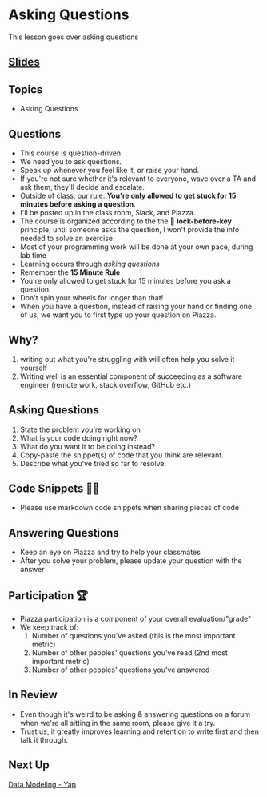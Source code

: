 # Asking Questions
This lesson goes over asking questions

<!-- TODO -->
## [Slides](../slides/asking-questions/index)

## Topics
- Asking Questions

## Questions
- This course is question-driven.
- We need you to ask questions.
- Speak up whenever you feel like it, or raise your hand.
- If you're not sure whether it's relevant to everyone, wave over a TA and ask them; they'll decide and escalate.
- Outside of class, our rule: **You're only allowed to get stuck for 15 minutes before asking a question**.
- I'll be posted up in the class room, Slack, and Piazza.
- The course is organized according to the the 🔐 **lock-before-key** principle; until someone asks the question, I won't provide the info needed to solve an exercise.
- Most of your programming work will be done at your own pace, during lab time
- Learning occurs through *asking questions*
- Remember the **15 Minute Rule**
- You're only allowed to get stuck for 15 minutes before you ask a question. 
- Don't spin your wheels for longer than that!
- When you have a question, instead of raising your hand or finding one of us, we want you to first type up your question on Piazza.

## Why?
1. writing out what you're struggling with will often help you solve it yourself
2. Writing well is an essential component of succeeding as a software engineer (remote work, stack overflow, GitHub etc.)

## Asking Questions
1. State the problem you're working on
2. What is your code doing right now?
3. What do you want it to be doing instead?
4. Copy-paste the snippet(s) of code that you think are relevant.
5. Describe what you've tried so far to resolve.

## Code Snippets 👨‍💻
- Please use markdown code snippets when sharing pieces of code

## Answering Questions
- Keep an eye on Piazza and try to help your classmates
- After you solve your problem, please update your question with the answer

## Participation 🏆
- Piazza participation is a component of your overall evaluation/"grade"
- We keep track of:
    1. Number of questions you've asked (this is the most important metric)
    2. Number of other peoples' questions you've read (2nd most important metric)
    3. Number of other peoples' questions you've answered

## In Review
- Even though it's weird to be asking & answering questions on a forum when we're all sitting in the same room, please give it a try.
- Trust us, it greatly improves learning and retention to write first and then talk it through.

## Next Up

[Data Modeling - Yap](./data-modeling-yap)
